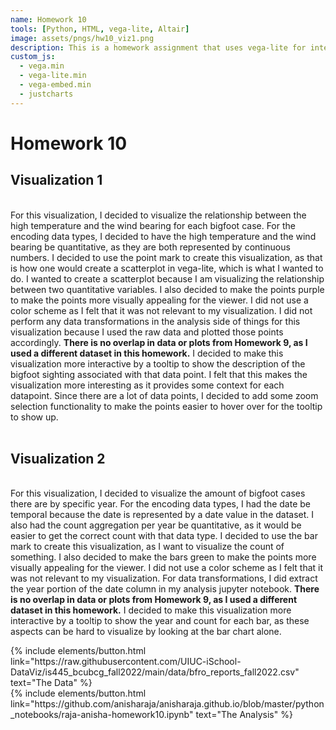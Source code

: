 ```yaml
---
name: Homework 10
tools: [Python, HTML, vega-lite, Altair]
image: assets/pngs/hw10_viz1.png
description: This is a homework assignment that uses vega-lite for interactive viz!
custom_js:
  - vega.min
  - vega-lite.min
  - vega-embed.min
  - justcharts
---
```



# Homework 10

## Visualization 1
<vegachart schema-url="{{ site.baseurl }}/assets/json/viz1.json" style="width: 100%"></vegachart>
<br>
For this visualization, I decided to visualize the relationship between the high temperature and the wind bearing for each bigfoot case. For the encoding data types, I decided to have the high temperature and the wind bearing be quantitative, as they are both represented by continuous numbers. I decided to use the point mark to create this visualization, as that is how one would create a scatterplot in vega-lite, which is what I wanted to do. I wanted to create a scatterplot because I am visualizing the relationship between two quantitative variables. I also decided to make the points purple to make the points more visually appealing for the viewer. I did not use a color scheme as I felt that it was not relevant to my visualization. I did not perform any data transformations in the analysis side of things for this visualization because I used the raw data and plotted those points accordingly. **There is no overlap in data or plots from Homework 9, as I used a different dataset in this homework.** I decided to make this visualization more interactive by a tooltip to show the description of the bigfoot sighting associated with that data point. I felt that this makes the visualization more interesting as it provides some context for each datapoint. Since there are a lot of data points, I decided to add some zoom selection functionality to make the points easier to hover over for the tooltip to show up.
<br>
<br>
## Visualization 2
<vegachart schema-url="{{ site.baseurl }}/assets/json/viz2.json" style="width: 100%"></vegachart>
<br>
For this visualization, I decided to visualize the amount of bigfoot cases there are by specific year. For the encoding data types, I had the date be temporal because the date is represented by a date value in the dataset. I also had the count aggregation per year be quantitative, as it would be easier to get the correct count with that data type. I decided to use the bar mark to create this visualization, as I want to visualize the count of something. I also decided to make the bars green to make the points more visually appealing for the viewer. I did not use a color scheme as I felt that it was not relevant to my visualization. For data transformations, I did extract the year portion of the date column in my analysis jupyter notebook. **There is no overlap in data or plots from Homework 9, as I used a different dataset in this homework.** I decided to make this visualization more interactive by a tooltip to show the year and count for each bar, as these aspects can be hard to visualize by looking at the bar chart alone.

<!-- these are written in a combo of html and liquid --> 

<div class="left">
{% include elements/button.html link="https://raw.githubusercontent.com/UIUC-iSchool-DataViz/is445_bcubcg_fall2022/main/data/bfro_reports_fall2022.csv" text="The Data" %}
</div>

<div class="right">
{% include elements/button.html link="https://github.com/anisharaja/anisharaja.github.io/blob/master/python_notebooks/raja-anisha-homework10.ipynb" text="The Analysis" %}
</div>

